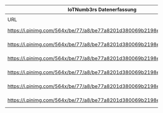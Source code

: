 |IoTNumb3rs Datenerfassung|||||||||||
| ---- | ---- | ---- | ---- | ---- | ---- | ---- | ---- | ---- | ---- | ---- |
||||||||||||
|URL|home_url|filename|device_class|device_count|market_class|market_volume|prognosis_year|publication_year|authorship_class|Dropbox folder|
|https://i.pinimg.com/564x/be/77/a8/be77a8201d380069b2198e7ce24fb7c0.jpg|http://www.blog.it2industry.de/2014/11/10/vernetzte-welt-auf-dem-weg-ins-internet-of-things/|file8_be77a8201d380069b2198e7ce24fb7c0.jpg|Generic IoT(Gartner)|26000000000|||2020|2014|blogger|JinlinHolic/20190103-0000|
|https://i.pinimg.com/564x/be/77/a8/be77a8201d380069b2198e7ce24fb7c0.jpg|http://www.blog.it2industry.de/2014/11/10/vernetzte-welt-auf-dem-weg-ins-internet-of-things/|file8_be77a8201d380069b2198e7ce24fb7c0.jpg|Generic IoT(Cisco)|50000000000|||2020|2014|blogger|JinlinHolic/20190103-0000|
|https://i.pinimg.com/564x/be/77/a8/be77a8201d380069b2198e7ce24fb7c0.jpg|http://www.blog.it2industry.de/2014/11/10/vernetzte-welt-auf-dem-weg-ins-internet-of-things/|file8_be77a8201d380069b2198e7ce24fb7c0.jpg|Generic IoT(Intel)|2E+11|||2020|2014|blogger|JinlinHolic/20190103-0000|
|https://i.pinimg.com/564x/be/77/a8/be77a8201d380069b2198e7ce24fb7c0.jpg|http://www.blog.it2industry.de/2014/11/10/vernetzte-welt-auf-dem-weg-ins-internet-of-things/|file8_be77a8201d380069b2198e7ce24fb7c0.jpg|Generic IoT(IDC)|2.12E+11|||2020|2014|blogger|JinlinHolic/20190103-0000|
|https://i.pinimg.com/564x/be/77/a8/be77a8201d380069b2198e7ce24fb7c0.jpg|http://www.blog.it2industry.de/2014/11/10/vernetzte-welt-auf-dem-weg-ins-internet-of-things/|file8_be77a8201d380069b2198e7ce24fb7c0.jpg|||size(from IDC $)|8.9E+12|2020|2014|blogger|JinlinHolic/20190103-0000|
|https://i.pinimg.com/564x/be/77/a8/be77a8201d380069b2198e7ce24fb7c0.jpg|http://www.blog.it2industry.de/2014/11/10/vernetzte-welt-auf-dem-weg-ins-internet-of-things/|file8_be77a8201d380069b2198e7ce24fb7c0.jpg|||size(from intel $)|1.44E+13|2020|2014|blogger|JinlinHolic/20190103-0000|
